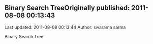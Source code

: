 ## Binary Search TreeOriginally published: 2011-08-08 00:13:43 
Last updated: 2011-08-08 00:13:44 
Author: sivarama sarma 
 
Binary Search Tree.